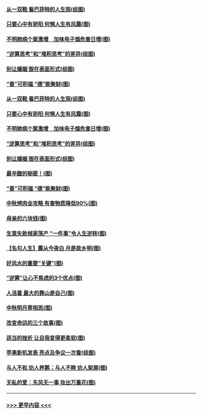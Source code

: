 #### [从一双鞋 看巴菲特的人生观(组图)](../pages/p8/907311.md?t=09141133) 
#### [只要心中有骄阳 何惧人生有风霜(图)](../pages/p8/907320.md?t=09141133) 
#### [不明肺病个案激增　加味电子烟危害日增(图)](../pages/p8/907307.md?t=09141133) 
#### [“逆算思考”和“堆积思考”的差异(组图)](../pages/p8/907229.md?t=09141133) 
#### [别让婚姻 毁在表面形式(组图)](../pages/p8/907118.md?t=09141133) 
#### [“善”可积福 “德”能聚财(图)](../pages/p8/906906.md?t=09141133) 
#### [从一双鞋 看巴菲特的人生观(组图)](../pages/p8/907311.md?t=09141133) 
#### [只要心中有骄阳 何惧人生有风霜(图)](../pages/p8/907320.md?t=09141133) 
#### [不明肺病个案激增　加味电子烟危害日增(图)](../pages/p8/907307.md?t=09141133) 
#### [“逆算思考”和“堆积思考”的差异(组图)](../pages/p8/907229.md?t=09141133) 
#### [别让婚姻 毁在表面形式(组图)](../pages/p8/907118.md?t=09141133) 
#### [最辛酸的秘密！(图)](../pages/p8/906327.md?t=09141133) 
#### [“善”可积福 “德”能聚财(图)](../pages/p8/906906.md?t=09141133) 
#### [中秋烤肉全攻略 有害物质降低90%(图)](../pages/p8/907227.md?t=09141133) 
#### [母亲的六块钱(图)](../pages/p8/907107.md?t=09141133) 
#### [生意失败倾家荡产 “一件事”令人生逆转(图)](../pages/p8/907101.md?t=09141133) 
#### [【名句人生】露从今夜白 月是故乡明(图)](../pages/p8/906558.md?t=09141133) 
#### [好风水的重要“关键”(图)](../pages/p8/907087.md?t=09141133) 
#### [“逆算”让心不焦虑的3个优点(图)](../pages/p8/907070.md?t=09141133) 
#### [人活着 最大的靠山是自己(图)](../pages/p8/906329.md?t=09141133) 
#### [中秋明月寄相思(图)](../pages/p8/906932.md?t=09141133) 
#### [改变命运的三个故事(图)](../pages/p8/906257.md?t=09141133) 
#### [适当的挫折 让自我变得更柔软(图)](../pages/p8/906984.md?t=09141133) 
#### [苹果新机发表 亮点及争议一次看(组图)](../pages/p8/906967.md?t=09141133) 
#### [与人不和 劝人养鹅；与人不睦 劝人架屋(图)](../pages/p8/906905.md?t=09141133) 
#### [无私的爱：东风无一事 妆出万重花(图)](../pages/p8/906862.md?t=09141133) 

----
#### [ >>> 更早内容 <<< ](../indexes/p8-earlier.md)

